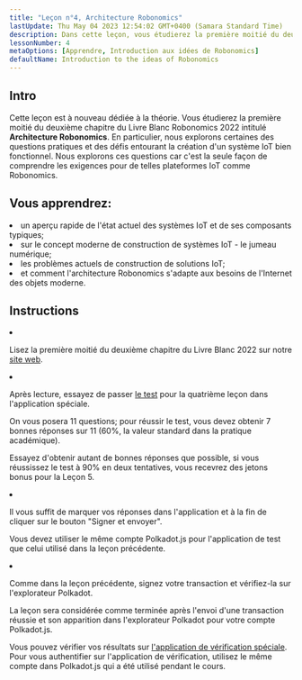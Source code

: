 ```yaml
---
title: "Leçon n°4, Architecture Robonomics"
lastUpdate: Thu May 04 2023 12:54:02 GMT+0400 (Samara Standard Time)
description: Dans cette leçon, vous étudierez la première moitié du deuxième chapitre du Livre Blanc Robonomics 2022 intitulé Architecture Robonomics.
lessonNumber: 4
metaOptions: [Apprendre, Introduction aux idées de Robonomics]
defaultName: Introduction to the ideas of Robonomics
---
```


## Intro

Cette leçon est à nouveau dédiée à la théorie. Vous étudierez la première moitié du deuxième chapitre du Livre Blanc Robonomics 2022 intitulé **Architecture Robonomics**. En particulier, nous explorons certaines des questions pratiques et des défis entourant la création d'un système IoT bien fonctionnel. Nous explorons ces questions car c'est la seule façon de comprendre les exigences pour de telles plateformes IoT comme Robonomics.

## Vous apprendrez:

<List>

<li>
un aperçu rapide de l'état actuel des systèmes IoT et de ses composants typiques;
</li>

<li>
sur le concept moderne de construction de systèmes IoT - le jumeau numérique;
</li>

<li>
les problèmes actuels de construction de solutions IoT;
</li>

<li>
et comment l'architecture Robonomics s'adapte aux besoins de l'Internet des objets moderne.
</li>

</List>

## Instructions

<List type="numbers">

<li>

Lisez la première moitié du deuxième chapitre du Livre Blanc 2022 sur notre [site web](https://robonomics.network/architecture/).

</li>

<li>

Après lecture, essayez de passer [le test](https://lesson4.robonomics.academy/) pour la quatrième leçon dans l'application spéciale.

On vous posera 11 questions; pour réussir le test, vous devez obtenir 7 bonnes réponses sur 11 (60%, la valeur standard dans la pratique académique).

Essayez d'obtenir autant de bonnes réponses que possible, si vous réussissez le test à 90% en deux tentatives, vous recevrez des jetons bonus pour la Leçon 5.

</li>

<li>

Il vous suffit de marquer vos réponses dans l'application et à la fin de cliquer sur le bouton "Signer et envoyer".

Vous devez utiliser le même compte Polkadot.js pour l'application de test que celui utilisé dans la leçon précédente.

</li>

<li>

Comme dans la leçon précédente, signez votre transaction et vérifiez-la sur l'explorateur Polkadot.

</li>
</List>


<Result>

La leçon sera considérée comme terminée après l'envoi d'une transaction réussie et son apparition dans l'explorateur Polkadot pour votre compte Polkadot.js.

Vous pouvez vérifier vos résultats sur [l'application de vérification spéciale](https://lk.robonomics.academy/). Pour vous authentifier sur l'application de vérification, utilisez le même compte dans Polkadot.js qui a été utilisé pendant le cours.

</Result>